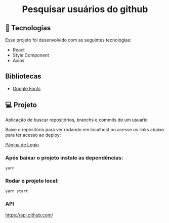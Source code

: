 <h1 align="center">Pesquisar usuários do github</h1>

## 🚀 Tecnologias

Esse projeto foi desenvolvido com as seguintes tecnologias:

- React
- Style Component
- Axios

## Bibliotecas

- [Google Fonts](https://fonts.google.com/)

## 💻 Projeto

Aplicação de buscar repositórios, branchs e commits de um usuaŕio

Baixe o repositório para ver rodando em localhost ou acesse os links abaixo para ter acesso ao deploy:
<br />

[Página de Login](https://user-search-steel.vercel.app/)

### Após baixar o projeto instale as dependências:

`yarn`

### Rodar o projeto local:

`yarn start`

### API

https://api.github.com/
